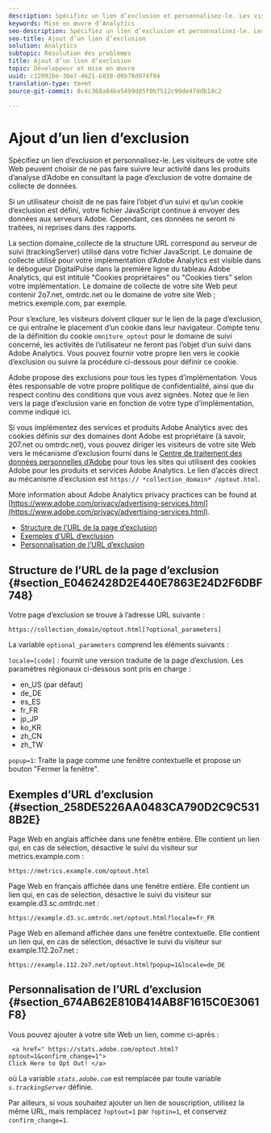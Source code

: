 ```yaml
---
description: Spécifiez un lien d’exclusion et personnalisez-le. Les visiteurs de votre site Web peuvent choisir de ne pas faire suivre leur activité dans les produits d’analyse d’Adobe en consultant la page d’exclusion de votre domaine de collecte de données.
keywords: Mise en œuvre d’Analytics
seo-description: Spécifiez un lien d’exclusion et personnalisez-le. Les visiteurs de votre site Web peuvent choisir de ne pas faire suivre leur activité dans les produits d’analyse d’Adobe en consultant la page d’exclusion de votre domaine de collecte de données.
seo-title: Ajout d’un lien d’exclusion
solution: Analytics
subtopic: Résolution des problèmes
title: Ajout d’un lien d’exclusion
topic: Développeur et mise en œuvre
uuid: c12092be-3be7-4621-b838-d6b78d074f84
translation-type: tm+mt
source-git-commit: 8c4c368a84ba5499d85f0b7512c99de47ddb14c2

---
```



# Ajout d’un lien d’exclusion

Spécifiez un lien d’exclusion et personnalisez-le. Les visiteurs de votre site Web peuvent choisir de ne pas faire suivre leur activité dans les produits d’analyse d’Adobe en consultant la page d’exclusion de votre domaine de collecte de données.

Si un utilisateur choisit de ne pas faire l’objet d’un suivi et qu’un cookie d’exclusion est défini, votre fichier JavaScript continue à envoyer des données aux serveurs Adobe. Cependant, ces données ne seront ni traitées, ni reprises dans des rapports.

La section domaine_collecte de la structure URL correspond au serveur de suivi (trackingServer) utilisé dans votre fichier JavaScript. Le domaine de collecte utilisé pour votre implémentation d’Adobe Analytics est visible dans le débogueur DigitalPulse dans la première ligne du tableau Adobe Analytics, qui est intitulé "Cookies propriétaires" ou "Cookies tiers" selon votre implémentation. Le domaine de collecte de votre site Web peut contenir 2o7.net, omtrdc.net ou le domaine de votre site Web ; metrics.exemple.com, par exemple.

Pour s’exclure, les visiteurs doivent cliquer sur le lien de la page d’exclusion, ce qui entraîne le placement d’un cookie dans leur navigateur. Compte tenu de la définition du cookie `omniture_optout` pour le domaine de suivi concerné, les activités de l’utilisateur ne feront pas l’objet d’un suivi dans Adobe Analytics. Vous pouvez fournir votre propre lien vers le cookie d’exclusion ou suivre la procédure ci-dessous pour définir ce cookie.

Adobe propose des exclusions pour tous les types d’implémentation. Vous êtes responsable de votre propre politique de confidentialité, ainsi que du respect continu des conditions que vous avez signées. Notez que le lien vers la page d’exclusion varie en fonction de votre type d’implémentation, comme indiqué ici.

Si vous implémentez des services et produits Adobe Analytics avec des cookies définis sur des domaines dont Adobe est propriétaire (à savoir, 207.net ou omtrdc.net), vous pouvez diriger les visiteurs de votre site Web vers le mécanisme d’exclusion fourni dans le [Centre de traitement des données personnelles d’Adobe](https://www.adobe.com/privacy/opt-out.html) pour tous les sites qui utilisent des cookies Adobe pour les produits et services Adobe Analytics. Le lien d’accès direct au mécanisme d’exclusion est `https:// *collection_domain* /optout.html`.

More information about Adobe Analytics privacy practices can be found at [https://www.adobe.com/privacy/advertising-services.html](https://www.adobe.com/privacy/advertising-services.html).

* [Structure de l’URL de la page d’exclusion](/help/implement/js-implementation/data-collection/opt-out-link.md#section_E0462428D2E440E7863E24D2F6DBF748)
* [Exemples d’URL d’exclusion](/help/implement/js-implementation/data-collection/opt-out-link.md#section_258DE5226AA0483CA790D2C9C5318B2E)
* [Personnalisation de l’URL d’exclusion](/help/implement/js-implementation/data-collection/opt-out-link.md#section_674AB62E810B414AB8F1615C0E3061F8)

## Structure de l’URL de la page d’exclusion {#section_E0462428D2E440E7863E24D2F6DBF748}

Votre page d’exclusion se trouve à l’adresse URL suivante :

```
https://collection_domain/optout.html[?optional_parameters]
```

La variable `optional_parameters` comprend les éléments suivants :

`locale=[code]` : fournit une version traduite de la page d’exclusion. Les paramètres régionaux ci-dessous sont pris en charge :

* en_US (par défaut)
* de_DE
* es_ES
* fr_FR
* jp_JP
* ko_KR
* zh_CN
* zh_TW

`popup=1`: Traite la page comme une fenêtre contextuelle et propose un bouton "Fermer la fenêtre".

## Exemples d’URL d’exclusion {#section_258DE5226AA0483CA790D2C9C5318B2E}

Page Web en anglais affichée dans une fenêtre entière. Elle contient un lien qui, en cas de sélection, désactive le suivi du visiteur sur metrics.example.com :

```
https://metrics.example.com/optout.html
```

Page Web en français affichée dans une fenêtre entière. Elle contient un lien qui, en cas de sélection, désactive le suivi du visiteur sur example.d3.sc.omtrdc.net :

```
https://example.d3.sc.omtrdc.net/optout.html?locale=fr_FR
```

Page Web en allemand affichée dans une fenêtre contextuelle. Elle contient un lien qui, en cas de sélection, désactive le suivi du visiteur sur example.112.2o7.net :

```
https://example.112.2o7.net/optout.html?popup=1&locale=de_DE
```

## Personnalisation de l’URL d’exclusion {#section_674AB62E810B414AB8F1615C0E3061F8}

Vous pouvez ajouter à votre site Web un lien, comme ci-après :

```
 <a href=" https://stats.adobe.com/optout.html?optout=1&confirm_change=1">
Click Here to Opt Out! </a>
```

où La variable *`stats.adobe.com`* est remplacée par toute variable *`s.trackingServer`* définie.

Par ailleurs, si vous souhaitez ajouter un lien de souscription, utilisez la même URL, mais remplacez `?optout=1` par `?optin=1`, et conservez `confirm_change=1`.

